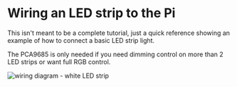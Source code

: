 # Wiring an LED strip to the Pi
This isn't meant to be a complete tutorial, just a quick reference showing an example of how to connect a basic LED strip light.

The PCA9685 is only needed if you need dimming control on more than 2 LED strips or want full RGB control.

![wiring diagram - white LED strip](https://user-images.githubusercontent.com/4148739/151827773-0295588f-b9d4-40d2-8619-81d25f213760.png)
